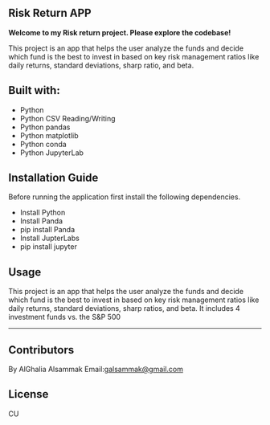 ## Risk Return APP

**Welcome to my Risk return project. Please explore the codebase!**


This project is an app that helps the user analyze the funds and decide which fund is the best to invest in based on key risk management ratios like daily returns, standard deviations, sharp ratio, and beta.



## Built with:

* Python
* Python CSV Reading/Writing
* Python pandas
* Python matplotlib
* Python conda
* Python JupyterLab

## Installation Guide
Before running the application first install the following dependencies.

* Install Python
* Install Panda
* pip install Panda
* Install JupterLabs
* pip install jupyter

## Usage
This project is an app that helps the user analyze the funds and decide which fund is the best to invest in based on key risk management ratios like daily returns, standard deviations, sharp ratios, and beta. It includes 4 investment funds vs. the S&P 500

---
## Contributors
By AlGhalia Alsammak
Email:galsammak@gmail.com
## License
CU
